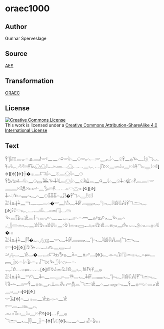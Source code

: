 # oraec1000

## Author

Gunnar Sperveslage

## Source

[AES](https://github.com/simondschweitzer/aes)

## Transformation

[ORAEC](https://oraec.github.io/)

## License

<a rel="license" href="http://creativecommons.org/licenses/by-sa/4.0/"><img alt="Creative Commons License" style="border-width:0" src="https://i.creativecommons.org/l/by-sa/4.0/88x31.png" /></a><br />This work is licensed under a <a rel="license" href="http://creativecommons.org/licenses/by-sa/4.0/">Creative Commons Attribution-ShareAlike 4.0 International License</a>

## Text

𓋹𓊹𓄤𓉔𓂋𓏭𓏛𓁷𓏤𓐙𓁦𓎟𓍲𓈖𓈖𓏏𓍶𓎟𓇋𓏏𓈖𓇳𓎟𓊪𓏏𓇯𓎟𓇾𓏤𓈅𓇋𓏏𓈖𓇳𓋹𓈖𓐍𓅨𓊃𓌉𓇶𓆓𓈅𓈅<br>
𓋹𓏏𓇋𓆑𓀭𓀯𓇳𓋹𓅃𓈌𓈌𓎛𓂝𓏭𓏛𓐛𓈌𓐛𓂋𓈖𓆑𓐛𓆄𓅱𓇳𓈖𓏏𓏭𓇋𓏏𓈖𓇳𓏙𓋹𓆓𓏏𓇾𓎛𓇳𓎛[⯑][⯑][⯑]𓏶�𓏥𓐛𓉐𓏤𓇋𓏏𓈖𓇳𓐛𓈌𓇋𓏏𓈖𓇳<br>
𓋹𓅃𓃒𓂡𓇋𓏏𓈖𓇳𓈘𓅒𓅨𓇓𓇋𓇋𓐛𓈌𓇋𓏏𓈖𓇳𓅉𓍞𓂋𓈖𓍶𓈖𓇋𓏏𓈖𓇳𓇓𓏏𓆤𓏏𓋹𓐛𓐙𓏏𓎟𓇾𓇾𓇳𓄤𓆣𓇳𓏥𓌡𓈖𓅭𓇳𓋹𓐛𓐙𓏏𓎟𓈍𓏥[⯑][⯑]<br>
𓇓𓏏𓈞𓅨𓏏𓈘𓏏𓆑𓏏𓈖𓇳𓇋𓄤𓄤𓄤𓄤𓄤𓏏𓏭𓇍𓍘�𓋹𓆓𓏏𓇾𓎛𓇳𓎛<br>
𓅷𓋽𓁷𓏤𓋀𓇓𓈖𓄓𓊃𓊃𓐛𓏏�𓎟𓈖𓍛𓀯𓆑𓇓𓏞𓐙𓈘𓏤𓆑𓊹𓏏𓆑𓇋𓇋𓀁𓇋𓇋𓀻𓄙𓋹𓆓𓂧𓆑<br>
[⯑]𓎿𓇋𓇋𓎟𓏤𓆑𓐛𓂝𓌨𓂋𓏏𓏛𓉔𓂋𓇳𓏤<br>
𓅨𓂋𓎿𓅱𓏥𓀀𓐛𓆳𓏏𓏤𓂋𓏭𓏌𓏏𓊃𓈖𓉻𓂝𓏏𓏛𓏠𓈖𓐍𓍊𓁷𓏤𓄣𓏤𓆑𓅨𓂋𓏏<br>
𓈎𓃀𓄲𓏛𓆑𓈖𓀀𓎿𓅱𓏥𓀀𓏇𓇋𓏏𓈖𓏌𓅱𓌙𓏛𓏥𓈙𓂝𓈒𓏥𓇋𓅱𓀀𓐛𓁶𓊪𓏭𓈖𓀙𓏥𓐛𓄂𓏏𓏭𓂋𓐍𓏏𓇋𓇋�𓏥<br>
𓅷𓋽𓁷𓏤𓋀𓇓𓈖𓋴𓍋�𓉻𓂻𓄚𓈖𓎡𓆑𓇓𓏞𓐙𓈘𓏤𓆑𓊹𓏏𓆑𓇋𓇋𓀁𓇋𓇋𓀻𓐙𓊤𓆓𓂧𓆑<br>
𓏌𓎡[⯑][⯑]𓆄𓅱𓅨𓐛𓂝𓃹𓈖𓉿𓂝<br>
𓄖𓂻𓂋𓈖𓀀𓂋�𓂋𓂝𓉐𓁷𓏤𓅜𓐍𓈖𓇓𓏏𓈖𓁷𓏤𓄔𓐛[⯑]𓆑𓁹𓏏𓊪𓅱𓉔𓏛𓏥𓆑𓏏𓍃𓐛𓈙𓃀𓏴𓏛𓌃𓏏𓅱𓏛𓏥𓌉𓆓𓏴𓅨𓃀𓇋𓏏𓐎𓄑𓏛<br>
𓉻𓇋𓀀𓐛𓏏𓍃𓐛𓐛[⯑]𓀀𓅱𓍑𓏛𓄿𓎛𓀁𓈖𓆑𓀙𓄤𓌸𓋹𓈖𓐍<br>
𓅷𓋽𓁷𓏤𓋀𓇓𓈖𓎔𓄣𓏤𓈖𓇓𓏏𓈖𓐛𓇾𓏤𓏏𓂋𓇥𓂋𓆑𓇓𓏞𓐙𓈘𓏤𓆑𓊹𓏏𓆑𓇋𓇋𓀁𓇋𓇋𓀻𓄙𓋹𓆓𓂧𓆑<br>
𓇋𓀞𓌡𓂝𓏤𓎟𓋹𓈖𓐍𓁶𓏤𓇾𓏤𓈅𓍑𓐛𓀔𓏥𓎟𓆣𓂋𓆓𓂧𓀀𓈖𓏏𓈖𓏥𓈐𓏏𓏭𓈖𓋹𓈖𓐍𓂸𓏏𓂋𓏭𓀀𓈖𓏏𓈖𓏥[⯑][⯑]<br>
𓎡𓄿[⯑]𓏏𓈖𓏥𓂋𓈖𓀀𓁷𓏤𓁹𓏏𓈖𓀀<br>
𓏌𓎡𓐙𓂝𓁶𓏤𓇾𓏤𓈅<br>
𓁹𓏥𓀢𓏥𓈖𓇋𓏏𓈖𓇳𓋹𓌗[⯑]𓐛𓋹𓈖𓐍<br>
𓆓𓂧𓈖𓆑𓋴𓋴𓈖𓃀𓏛[⯑]𓋾𓏤𓇳[⯑]𓆑𓈖𓏏𓈖𓏥𓎿𓏏𓅱𓏥<br>
